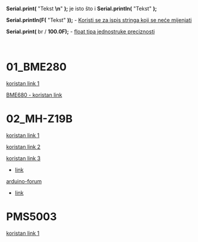 **Serial.print(** "Tekst **\n**" **);** je isto što i **Serial.println(** "Tekst" **);**

**Serial.println(F(** "Tekst" **));** - [Koristi se za ispis stringa koji se neće mijenjati](https://www.baldengineer.com/arduino-f-macro.html)

**Serial.print(** br / **100.0F);** - [float tipa jednostruke preciznosti](https://forum.arduino.cc/index.php?topic=703473.0)

<br>

# 01_BME280

[koristan link 1](https://randomnerdtutorials.com/bme280-sensor-arduino-pressure-temperature-humidity/)

[BME680 - koristan link](https://randomnerdtutorials.com/bme680-sensor-arduino-gas-temperature-humidity-pressure/)

# 02_MH-Z19B

[koristan link 1](https://electronics.stackexchange.com/questions/262473/mh-z19-co2-sensor-giving-diferent-values-using-uart-and-pwm)

[koristan link 2](https://m.habr.com/en/post/391157/)

[koristan link 3](https://github.com/Erriez/ErriezMHZ19B)
    
*   [link](https://github.com/Erriez/ErriezMHZ19B/tree/master/examples/ErriezMHZ19BGettingStarted)

[arduino-forum](https://forum.arduino.cc/index.php?topic=525459.0)
    
*   [link](https://revspace.nl/MHZ19)

# PMS5003

[koristan link 1](https://how2electronics.com/interfacing-pms5003-air-quality-sensor-arduino/)